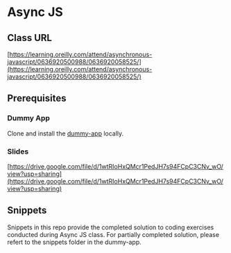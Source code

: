 # Async JS

## Class URL

[https://learning.oreilly.com/attend/asynchronous-javascript/0636920500988/0636920058525/](https://learning.oreilly.com/attend/asynchronous-javascript/0636920500988/0636920058525/)

## Prerequisites

### Dummy App

Clone and install the [dummy-app](https://github.com/sahilkhosla/dummy-app) locally.

### Slides

[https://drive.google.com/file/d/1wtRIoHxQMcr1PedJH7s94FCpC3CNv_wO/view?usp=sharing](https://drive.google.com/file/d/1wtRIoHxQMcr1PedJH7s94FCpC3CNv_wO/view?usp=sharing)

## Snippets

Snippets in this repo provide the completed solution to coding exercises conducted during Async JS class. For partially completed solution, please refert to the snippets folder in the dummy-app.

